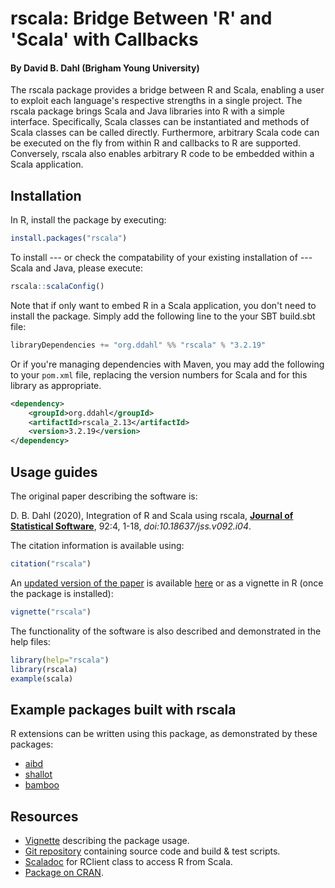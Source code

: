 # rscala: Bridge Between 'R' and 'Scala' with Callbacks

#### By David B. Dahl (Brigham Young University)

The rscala package provides a bridge between R and Scala, enabling a user to
exploit each language's respective strengths in a single project. The rscala
package brings Scala and Java libraries into R with a simple interface.
Specifically, Scala classes can be instantiated and methods of Scala classes
can be called directly. Furthermore, arbitrary Scala code can be executed on
the fly from within R and callbacks to R are supported. Conversely, rscala also
enables arbitrary R code to be embedded within a Scala application.


## Installation

In R, install the package by executing:

```R
install.packages("rscala") 
```

To install --- or check the compatability of your existing installation of ---
Scala and Java, please execute:

```R
rscala::scalaConfig()
```

Note that if only want to embed R in a Scala application, you don't need to
install the package. Simply add the following line to the your SBT build.sbt
file:

```scala
libraryDependencies += "org.ddahl" %% "rscala" % "3.2.19"
```
Or if you're managing dependencies with Maven, you may add the following to
 your `pom.xml` file, replacing the version numbers for Scala and for this 
library as appropriate.
```xml
<dependency>
    <groupId>org.ddahl</groupId>
    <artifactId>rscala_2.13</artifactId>
    <version>3.2.19</version>
</dependency>
```

## Usage guides

The original paper describing the software is:

D. B. Dahl (2020), Integration of R and Scala using rscala, [**Journal of Statistical Software**](https://www.jstatsoft.org), 92:4, 1-18, *doi:10.18637/jss.v092.i04*.

The citation information is available using:

```R
citation("rscala")
```

An [updated version of the paper](https://cran.r-project.org/package=rscala/vignettes/rscala.pdf)
is available [here](https://cran.r-project.org/package=rscala/vignettes/rscala.pdf)
or as a vignette in R (once the package is installed):

```R
vignette("rscala")
```

The functionality of the software is also described and demonstrated in the
help files:

```R
library(help="rscala")
library(rscala)
example(scala)

```


## Example packages built with rscala

R extensions can be written using this package, as demonstrated by these
packages:

* [aibd](https://cran.r-project.org/package=aibd)
* [shallot](https://cran.r-project.org/package=shallot)
* [bamboo](https://cran.r-project.org/package=bamboo)


## Resources

* [Vignette](https://cran.r-project.org/package=rscala/vignettes/rscala.pdf) describing the package usage.
* [Git repository](https://github.com/dbdahl/rscala) containing source code and build & test scripts.
* [Scaladoc](https://dahl.byu.edu/rscala/org/ddahl/rscala/RClient.html) for RClient class to access R from Scala.
* [Package on CRAN](https://cran.R-project.org/package=rscala).

